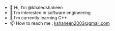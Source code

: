 - 👋 Hi, I’m @khaledshaheen
- 👀 I’m interested in software engineering
- 🌱 I’m currently learning C++
- 📫 How to reach me : kshaheen2003@gmail.com

<!---
khaledshaheen/khaledshaheen is a ✨ special ✨ repository because its `README.md` (this file) appears on your GitHub profile.
You can click the Preview link to take a look at your changes.
--->
